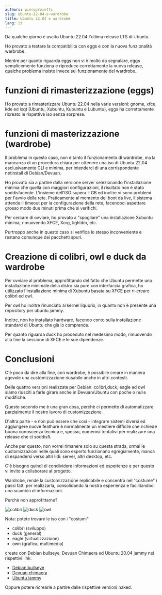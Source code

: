 ```yaml
---
authors: pieroproietti
slug: ubuntu-22-04-e-wardrobe
title: Ubuntu 22.04 e wardrobe
lang: it
---
```


Da qualche giorno è uscito Ubuntu 22.04 l'ultima release LTS di Ubuntu.

Ho provato a testare la compatibilità con eggs e con la nuova funzionalità warbrobe.

Mentre per quanto riguarda eggs non vi è molto da segnalare, eggs semplicemente funziona e riproduce correttamente la nuova release, qualche problema insiste invece sul funzionamente del wardrobe.

# funzioni di rimasterizzazione (eggs)
Ho provato a rimasterizzare Ubuntu 22.04 nella varie versioni: gnome, xfce, kde ed lxqt (Ubuntu, Xubuntu, Kubuntu e Lubuntu), eggs ha correttamente ricreato le rispettive iso senza sorprese.

# funzioni di masterizzazione (wardrobe)
Il problema in questo caso, non è tanto il funzionamento di wardrobe, ma la mancanza di un procedura chiara per ottenere una iso di Ubuntu 22.04 esclusivamente CLI e minima, per intenderci di una corrispondente netinstall di Debian/Devuan.

Ho provato sia a partire dalla versione server selezionando l'installazione minima che quella con maggiori configurazioni, il risultato non è stato soddisfacente. L'insieme dell'ISO supera il GB ed inoltre vi sono problemi per l'avvio della rete. Praticamente al momento del boot da live, il sistema attende il timeout per la configurazione della rete, facendoci aspettare grosso modo due minuti prima che si verifichi.

Per cercare di ovviare, ho provato a "spogliare" una installazione Xubuntu minima, rimuovendo XFCE, Xorg, lightdm, etc.

Purtroppo anche in questo caso si verifica lo stesso inconveniente e restano comunque dei pacchetti spuri.

# Creazione di colibri, owl e duck da wardrobe
Per ovviare al problema, approfittando del fatto che Ubuntu permette una installazione minimale della distro sia pure con interfaccia grafica, ho utilizzato l'installazione minima di Xubuntu basata su XFCE per ri-creare colibrì ed owl.

Per owl ho inoltre rinunciato al kernel liquorix, in quanto non è presente una repository per ubuntu jammy.

Inoltre, non ho installato hardware, facendo conto sulla installazione standard di Ubuntu che già lo comprende.

Per quanto riguarda duck ho proceduto nel medesimo modo, rimuovendo alla fine la sessione di XFCE e le sue dipendenze.

# Conclusioni
C'è poco da dire alla fine, con wardrobe, è possibile creare in maniera agevole una customizzazione riusabile anche in altri contesti.

Delle quattro versioni realizzate per Debian: colibrì,duck, eagle ed owl siamo riusciti a farle girare anche in Devuan/Ubuntu con poche o nulle modifiche.

Questo secondo me è una gran cosa, perchè ci permette di automatizzare parzialmente il nostro lavoro di customizzazione.

D'altra parte - e non può essere che così - integrare sistemi diversi ed aggiungere nuove feathure è normalmente un mestiere difficile che richiede buona conoscenza tecnica e, spesso, numerosi tentativi per realizzare una release che ci soddisfi.

Anche per questo, non vorrei rimanere solo su questa strada, ormai le customizzazioni nelle quali sono esperto funzionano egregiamente, manca di espandersi verso altri lidi: server, altri desktop, etc.

C'è bisogno quindi di condividere informazioni ed esperienze e per questo vi invito a collaborare al progetto.

Wardrobe, rende la customizzazione replicabile e concentra nel "costume" i passi fatti per realizzarla, consolidando la nostra esperienza e facilitandoci uno scambio di informazioni.

Perchè non approfittarne?

![colibri](https://a.fsdn.com/con/app/proj/penguins-eggs/screenshots/colibri.png/245/183)
![duck](https://a.fsdn.com/con/app/proj/penguins-eggs/screenshots/duck.png/245/183)
![owl](https://a.fsdn.com/con/app/proj/penguins-eggs/screenshots/owl.png/245/183)

Nota: potete trovare le iso con i "costumi"
* colibrì (sviluppo) 
* duck (general)
* eagle (virtualizzazione)
* own (grafica, multimedia)

create con Debian bullseye, Devuan Chimaera ed Ubuntu 20.04 jammy nei rispettivi link:

* [Debian bullseye](https://sourceforge.net/projects/penguins-eggs/files/iso/debian/bullseye/)
* [Devuan chimaera](https://sourceforge.net/projects/penguins-eggs/files/iso/devuan/chimaera/)
* [Ubuntu jammy](https://sourceforge.net/projects/penguins-eggs/files/iso/ubuntu/jammy/)

Oppure potere ricrearle a partire dalle rispettive versioni naked.

